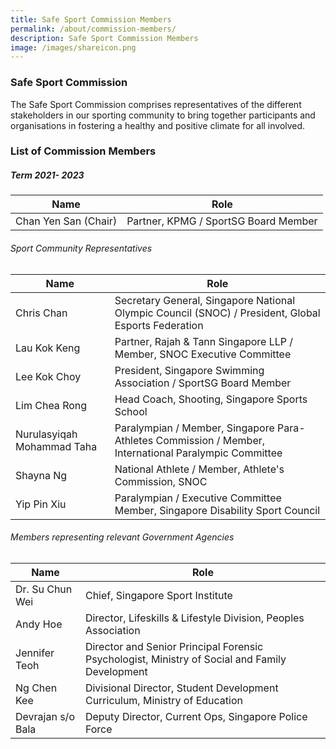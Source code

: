 ```yaml
---
title: Safe Sport Commission Members
permalink: /about/commission-members/
description: Safe Sport Commission Members
image: /images/shareicon.png
---
```

### **Safe Sport Commission** 

The Safe Sport Commission comprises representatives of the different stakeholders in our sporting community to bring together participants and organisations in fostering a healthy and positive climate for all involved.

### List of Commission Members 
##### Term 2021- 2023


	
| Name | Role| 
| -------- | -------- |
| Chan Yen San (Chair)     | Partner, KPMG / SportSG Board Member|   

###### Sport Community Representatives

	
| Name | Role| 
| -------- | ---------------|
| Chris Chan     | Secretary General, Singapore National Olympic Council (SNOC) / President, Global Esports  Federation  |
| Lau Kok Keng    | Partner, Rajah & Tann Singapore LLP  / Member, SNOC Executive Committee    | 
| Lee Kok Choy    | President, Singapore Swimming Association / SportSG Board Member  |
| Lim Chea Rong     | Head Coach, Shooting, Singapore Sports School     |
| Nurulasyiqah Mohammad Taha     | Paralympian / Member, Singapore Para-Athletes Commission / Member, International Paralympic Committee | 
| Shayna Ng   | National Athlete / Member, Athlete's Commission, SNOC  |  
| Yip Pin Xiu      | Paralympian / Executive Committee Member, Singapore Disability Sport Council   |

 
###### Members representing relevant Government Agencies

	
| Name | Role| 
| ------------  | ---------- |
| Dr. Su Chun Wei      | Chief, Singapore Sport Institute |
| Andy Hoe     | Director, Lifeskills & Lifestyle Division, Peoples Association | 
| Jennifer Teoh  | Director and Senior Principal Forensic Psychologist, Ministry of Social and Family Development     |
| Ng Chen Kee   | Divisional Director, Student Development Curriculum, Ministry of Education   |
| Devrajan s/o Bala  | Deputy Director, Current Ops, Singapore Police Force  |
